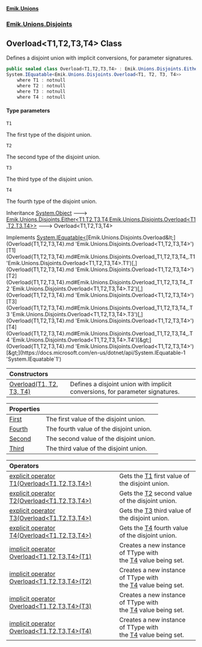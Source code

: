#### [Emik.Unions](index.md 'index')
### [Emik.Unions.Disjoints](Emik.Unions.Disjoints.md 'Emik.Unions.Disjoints')

## Overload<T1,T2,T3,T4> Class

Defines a disjoint union with implicit conversions, for parameter signatures.

```csharp
public sealed class Overload<T1,T2,T3,T4> : Emik.Unions.Disjoints.Either<T1, T2, T3, T4, Emik.Unions.Disjoints.Overload<T1, T2, T3, T4>>,
System.IEquatable<Emik.Unions.Disjoints.Overload<T1, T2, T3, T4>>
    where T1 : notnull
    where T2 : notnull
    where T3 : notnull
    where T4 : notnull
```
#### Type parameters

<a name='Emik.Unions.Disjoints.Overload_T1,T2,T3,T4_.T1'></a>

`T1`

The first type of the disjoint union.

<a name='Emik.Unions.Disjoints.Overload_T1,T2,T3,T4_.T2'></a>

`T2`

The second type of the disjoint union.

<a name='Emik.Unions.Disjoints.Overload_T1,T2,T3,T4_.T3'></a>

`T3`

The third type of the disjoint union.

<a name='Emik.Unions.Disjoints.Overload_T1,T2,T3,T4_.T4'></a>

`T4`

The fourth type of the disjoint union.

Inheritance [System.Object](https://docs.microsoft.com/en-us/dotnet/api/System.Object 'System.Object') &#129106; [Emik.Unions.Disjoints.Either&lt;](Either{T1,T2,T3,T4,TType}.md 'Emik.Unions.Disjoints.Either<T1,T2,T3,T4,TType>')[T1](Overload{T1,T2,T3,T4}.md#Emik.Unions.Disjoints.Overload_T1,T2,T3,T4_.T1 'Emik.Unions.Disjoints.Overload<T1,T2,T3,T4>.T1')[,](Either{T1,T2,T3,T4,TType}.md 'Emik.Unions.Disjoints.Either<T1,T2,T3,T4,TType>')[T2](Overload{T1,T2,T3,T4}.md#Emik.Unions.Disjoints.Overload_T1,T2,T3,T4_.T2 'Emik.Unions.Disjoints.Overload<T1,T2,T3,T4>.T2')[,](Either{T1,T2,T3,T4,TType}.md 'Emik.Unions.Disjoints.Either<T1,T2,T3,T4,TType>')[T3](Overload{T1,T2,T3,T4}.md#Emik.Unions.Disjoints.Overload_T1,T2,T3,T4_.T3 'Emik.Unions.Disjoints.Overload<T1,T2,T3,T4>.T3')[,](Either{T1,T2,T3,T4,TType}.md 'Emik.Unions.Disjoints.Either<T1,T2,T3,T4,TType>')[T4](Overload{T1,T2,T3,T4}.md#Emik.Unions.Disjoints.Overload_T1,T2,T3,T4_.T4 'Emik.Unions.Disjoints.Overload<T1,T2,T3,T4>.T4')[,](Either{T1,T2,T3,T4,TType}.md 'Emik.Unions.Disjoints.Either<T1,T2,T3,T4,TType>')[Emik.Unions.Disjoints.Overload&lt;](Overload{T1,T2,T3,T4}.md 'Emik.Unions.Disjoints.Overload<T1,T2,T3,T4>')[T1](Overload{T1,T2,T3,T4}.md#Emik.Unions.Disjoints.Overload_T1,T2,T3,T4_.T1 'Emik.Unions.Disjoints.Overload<T1,T2,T3,T4>.T1')[,](Overload{T1,T2,T3,T4}.md 'Emik.Unions.Disjoints.Overload<T1,T2,T3,T4>')[T2](Overload{T1,T2,T3,T4}.md#Emik.Unions.Disjoints.Overload_T1,T2,T3,T4_.T2 'Emik.Unions.Disjoints.Overload<T1,T2,T3,T4>.T2')[,](Overload{T1,T2,T3,T4}.md 'Emik.Unions.Disjoints.Overload<T1,T2,T3,T4>')[T3](Overload{T1,T2,T3,T4}.md#Emik.Unions.Disjoints.Overload_T1,T2,T3,T4_.T3 'Emik.Unions.Disjoints.Overload<T1,T2,T3,T4>.T3')[,](Overload{T1,T2,T3,T4}.md 'Emik.Unions.Disjoints.Overload<T1,T2,T3,T4>')[T4](Overload{T1,T2,T3,T4}.md#Emik.Unions.Disjoints.Overload_T1,T2,T3,T4_.T4 'Emik.Unions.Disjoints.Overload<T1,T2,T3,T4>.T4')[&gt;](Overload{T1,T2,T3,T4}.md 'Emik.Unions.Disjoints.Overload<T1,T2,T3,T4>')[&gt;](Either{T1,T2,T3,T4,TType}.md 'Emik.Unions.Disjoints.Either<T1,T2,T3,T4,TType>') &#129106; Overload<T1,T2,T3,T4>

Implements [System.IEquatable&lt;](https://docs.microsoft.com/en-us/dotnet/api/System.IEquatable-1 'System.IEquatable`1')[Emik.Unions.Disjoints.Overload&lt;](Overload{T1,T2,T3,T4}.md 'Emik.Unions.Disjoints.Overload<T1,T2,T3,T4>')[T1](Overload{T1,T2,T3,T4}.md#Emik.Unions.Disjoints.Overload_T1,T2,T3,T4_.T1 'Emik.Unions.Disjoints.Overload<T1,T2,T3,T4>.T1')[,](Overload{T1,T2,T3,T4}.md 'Emik.Unions.Disjoints.Overload<T1,T2,T3,T4>')[T2](Overload{T1,T2,T3,T4}.md#Emik.Unions.Disjoints.Overload_T1,T2,T3,T4_.T2 'Emik.Unions.Disjoints.Overload<T1,T2,T3,T4>.T2')[,](Overload{T1,T2,T3,T4}.md 'Emik.Unions.Disjoints.Overload<T1,T2,T3,T4>')[T3](Overload{T1,T2,T3,T4}.md#Emik.Unions.Disjoints.Overload_T1,T2,T3,T4_.T3 'Emik.Unions.Disjoints.Overload<T1,T2,T3,T4>.T3')[,](Overload{T1,T2,T3,T4}.md 'Emik.Unions.Disjoints.Overload<T1,T2,T3,T4>')[T4](Overload{T1,T2,T3,T4}.md#Emik.Unions.Disjoints.Overload_T1,T2,T3,T4_.T4 'Emik.Unions.Disjoints.Overload<T1,T2,T3,T4>.T4')[&gt;](Overload{T1,T2,T3,T4}.md 'Emik.Unions.Disjoints.Overload<T1,T2,T3,T4>')[&gt;](https://docs.microsoft.com/en-us/dotnet/api/System.IEquatable-1 'System.IEquatable`1')

| Constructors | |
| :--- | :--- |
| [Overload(T1, T2, T3, T4)](Overload{T1,T2,T3,T4}..ctor(T1,T2,T3,T4).md 'Emik.Unions.Disjoints.Overload<T1,T2,T3,T4>.Overload(T1, T2, T3, T4)') | Defines a disjoint union with implicit conversions, for parameter signatures. |

| Properties | |
| :--- | :--- |
| [First](Overload{T1,T2,T3,T4}.First.md 'Emik.Unions.Disjoints.Overload<T1,T2,T3,T4>.First') | The first value of the disjoint union. |
| [Fourth](Overload{T1,T2,T3,T4}.Fourth.md 'Emik.Unions.Disjoints.Overload<T1,T2,T3,T4>.Fourth') | The fourth value of the disjoint union. |
| [Second](Overload{T1,T2,T3,T4}.Second.md 'Emik.Unions.Disjoints.Overload<T1,T2,T3,T4>.Second') | The second value of the disjoint union. |
| [Third](Overload{T1,T2,T3,T4}.Third.md 'Emik.Unions.Disjoints.Overload<T1,T2,T3,T4>.Third') | The third value of the disjoint union. |

| Operators | |
| :--- | :--- |
| [explicit operator T1(Overload&lt;T1,T2,T3,T4&gt;)](Overload{T1,T2,T3,T4}.T1(Overload{T1,T2,T3,T4}).md 'Emik.Unions.Disjoints.Overload<T1,T2,T3,T4>.op_Explicit T1(Emik.Unions.Disjoints.Overload<T1,T2,T3,T4>)') | Gets the [T1](Overload{T1,T2,T3,T4}.md#Emik.Unions.Disjoints.Overload_T1,T2,T3,T4_.T1 'Emik.Unions.Disjoints.Overload<T1,T2,T3,T4>.T1') first value of the disjoint union. |
| [explicit operator T2(Overload&lt;T1,T2,T3,T4&gt;)](Overload{T1,T2,T3,T4}.T2(Overload{T1,T2,T3,T4}).md 'Emik.Unions.Disjoints.Overload<T1,T2,T3,T4>.op_Explicit T2(Emik.Unions.Disjoints.Overload<T1,T2,T3,T4>)') | Gets the [T2](Overload{T1,T2,T3,T4}.md#Emik.Unions.Disjoints.Overload_T1,T2,T3,T4_.T2 'Emik.Unions.Disjoints.Overload<T1,T2,T3,T4>.T2') second value of the disjoint union. |
| [explicit operator T3(Overload&lt;T1,T2,T3,T4&gt;)](Overload{T1,T2,T3,T4}.T3(Overload{T1,T2,T3,T4}).md 'Emik.Unions.Disjoints.Overload<T1,T2,T3,T4>.op_Explicit T3(Emik.Unions.Disjoints.Overload<T1,T2,T3,T4>)') | Gets the [T3](Overload{T1,T2,T3,T4}.md#Emik.Unions.Disjoints.Overload_T1,T2,T3,T4_.T3 'Emik.Unions.Disjoints.Overload<T1,T2,T3,T4>.T3') third value of the disjoint union. |
| [explicit operator T4(Overload&lt;T1,T2,T3,T4&gt;)](Overload{T1,T2,T3,T4}.T4(Overload{T1,T2,T3,T4}).md 'Emik.Unions.Disjoints.Overload<T1,T2,T3,T4>.op_Explicit T4(Emik.Unions.Disjoints.Overload<T1,T2,T3,T4>)') | Gets the [T4](Overload{T1,T2,T3,T4}.md#Emik.Unions.Disjoints.Overload_T1,T2,T3,T4_.T4 'Emik.Unions.Disjoints.Overload<T1,T2,T3,T4>.T4') fourth value of the disjoint union. |
| [implicit operator Overload&lt;T1,T2,T3,T4&gt;(T1)](Overload{T1,T2,T3,T4}.Overload(T1).md 'Emik.Unions.Disjoints.Overload<T1,T2,T3,T4>.op_Implicit Emik.Unions.Disjoints.Overload<T1,T2,T3,T4>(T1)') | Creates a new instance of TType with<br/>the [T4](Overload{T1,T2,T3,T4}.md#Emik.Unions.Disjoints.Overload_T1,T2,T3,T4_.T4 'Emik.Unions.Disjoints.Overload<T1,T2,T3,T4>.T4') value being set. |
| [implicit operator Overload&lt;T1,T2,T3,T4&gt;(T2)](Overload{T1,T2,T3,T4}.Overload(T2).md 'Emik.Unions.Disjoints.Overload<T1,T2,T3,T4>.op_Implicit Emik.Unions.Disjoints.Overload<T1,T2,T3,T4>(T2)') | Creates a new instance of TType with<br/>the [T4](Overload{T1,T2,T3,T4}.md#Emik.Unions.Disjoints.Overload_T1,T2,T3,T4_.T4 'Emik.Unions.Disjoints.Overload<T1,T2,T3,T4>.T4') value being set. |
| [implicit operator Overload&lt;T1,T2,T3,T4&gt;(T3)](Overload{T1,T2,T3,T4}.Overload(T3).md 'Emik.Unions.Disjoints.Overload<T1,T2,T3,T4>.op_Implicit Emik.Unions.Disjoints.Overload<T1,T2,T3,T4>(T3)') | Creates a new instance of TType with<br/>the [T4](Overload{T1,T2,T3,T4}.md#Emik.Unions.Disjoints.Overload_T1,T2,T3,T4_.T4 'Emik.Unions.Disjoints.Overload<T1,T2,T3,T4>.T4') value being set. |
| [implicit operator Overload&lt;T1,T2,T3,T4&gt;(T4)](Overload{T1,T2,T3,T4}.Overload(T4).md 'Emik.Unions.Disjoints.Overload<T1,T2,T3,T4>.op_Implicit Emik.Unions.Disjoints.Overload<T1,T2,T3,T4>(T4)') | Creates a new instance of TType with<br/>the [T4](Overload{T1,T2,T3,T4}.md#Emik.Unions.Disjoints.Overload_T1,T2,T3,T4_.T4 'Emik.Unions.Disjoints.Overload<T1,T2,T3,T4>.T4') value being set. |
